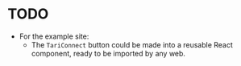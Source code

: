 # TODO

- For the example site:
  - The `TariConnect` button could be made into a reusable React component, ready to be imported by any web.
